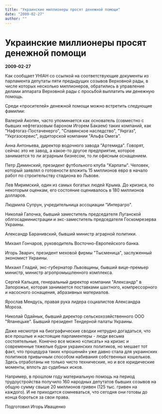 ```yaml
---
title: "Украинские миллионеры просят денежной помощи"
date: "2009-02-27"
author: ""
---
```


# Украинские миллионеры просят денежной помощи

**2009-02-27** 

Как сообщает УНІАН со ссылкой на соответствующие документы из парламента депутаты пяти предыдущих созывов Верховной рады, в числе которых несколько миллионеров, обратились в управление делами аппарата Верховной рады с просьбой выплатить им денежную помощь.

Среди «просителей» денежной помощи можно встретить следующие фамилии:

Валерий Акопян, часто упоминается как основатель (совместно с бывших нефтегазовым бароном Игорем Бакаем) таких компаний, как "Нафтогаз-Постаченерго", "Славянское наследство", "Укргаз", "Укргазсервис", аудиторской компании "Альфа Омега".

Анна Антоньева, директор водочного завода "Артемида". Говорят, сейчас это не завод, а какое-то другое предприятие, которое занимается то ли аграрным бизнесом, то ли офисным оснащением.

Петр Диминский, президент футбольного клуба "Карпаты". Человек, который заявлял о готовности вложить 15 миллионов евро в начало работ по строительству стадиона во Львове.

Лев Миримский, один из самых богатых людей Крыма. До кризиса, по некоторым оценкам, его состояние оценивалось в 180 миллионов долларов.

Людмила Супрун, учредительница ассоциации "Интерагро".

Николай Гапочка, бывший заместитель председателя Луганской облгосадминистрации и экс-заместитель председателя Госкомрезерва Украины.

Александр Баранивский, бывший министр аграрной политики.

Михаил Гончаров, руководитель Восточно-Европейского банка.

Игорь Зварич, президент меховой фирмы "Тысменица", заслуженный экономист Украины.

Михаил Гладий, экс-губернатор Львовщины, бывший вице-премьер министр, министр агропромышленного комплекса.

Сергей Кальцев, генеральный директор компании "Александр" в Запорожье, которая занимается поставками шахтного, компрессорного и насосного оснащения, абразивных материалов.

Ярослав Мендусь, правая рука лидера социалистов Александра Мороза.

Николай Одайнык, бывший директор сельскохозяйственного ООО "Яланецьке". Бывший президент Тендерной палаты Украины.

Даже несмотря на биографические сводки нетрудно догадаться, что все прошлые и настоящие парламентеры - люди весьма состоятельные. Конечно все можно «списать» на кризис и современные тяжелые будни украинских политиков, но мешает тот факт, что процедура таких «прошений» уже давно стала для украинских политиков привычным способом набивания собственных кошельков. Здесь отработаны не только чисто технические, но и все юридические моменты, вплоть до судебных исков.

Например, в прошлом году материальную помощь на период трудоустройства получило 160 народных депутатов бывших созывов на общую сумму свыше 20 миллионов гривен (125 тыс. гривен на каждого). И не приходится сомневаться, что сегодня они готовы до конца бороться за свои права.

Подготовил Игорь Иващенко